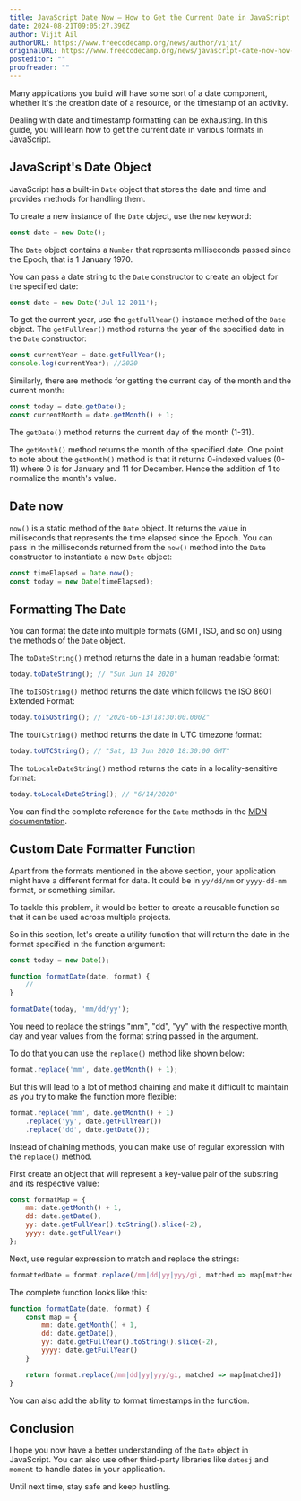 ```yaml
---
title: JavaScript Date Now – How to Get the Current Date in JavaScript
date: 2024-08-21T09:05:27.390Z
author: Vijit Ail
authorURL: https://www.freecodecamp.org/news/author/vijit/
originalURL: https://www.freecodecamp.org/news/javascript-date-now-how-to-get-the-current-date-in-javascript/
posteditor: ""
proofreader: ""
---
```


Many applications you build will have some sort of a date component, whether it's the creation date of a resource, or the timestamp of an activity.

<!-- more -->

Dealing with date and timestamp formatting can be exhausting. In this guide, you will learn how to get the current date in various formats in JavaScript.

## JavaScript's Date Object

JavaScript has a built-in `Date` object that stores the date and time and provides methods for handling them.

To create a new instance of the `Date` object, use the `new` keyword:

```js
const date = new Date();
```

The `Date` object contains a `Number` that represents milliseconds passed since the Epoch, that is 1 January 1970.

You can pass a date string to the `Date` constructor to create an object for the specified date:

```js
const date = new Date('Jul 12 2011');
```

To get the current year, use the `getFullYear()` instance method of the `Date` object. The `getFullYear()` method returns the year of the specified date in the `Date` constructor:

```js
const currentYear = date.getFullYear();
console.log(currentYear); //2020
```

Similarly, there are methods for getting the current day of the month and the current month:

```js
const today = date.getDate();
const currentMonth = date.getMonth() + 1; 
```

The `getDate()` method returns the current day of the month (1-31).

The `getMonth()` method returns the month of the specified date. One point to note about the `getMonth()` method is that it returns 0-indexed values (0-11) where 0 is for January and 11 for December. Hence the addition of 1 to normalize the month's value.

## Date now

`now()` is a static method of the `Date` object. It returns the value in milliseconds that represents the time elapsed since the Epoch. You can pass in the milliseconds returned from the `now()` method into the `Date` constructor to instantiate a new `Date` object:

```js
const timeElapsed = Date.now();
const today = new Date(timeElapsed);
```

## Formatting The Date

You can format the date into multiple formats (GMT, ISO, and so on) using the methods of the `Date` object.

The `toDateString()` method returns the date in a human readable format:

```js
today.toDateString(); // "Sun Jun 14 2020"
```

The `toISOString()` method returns the date which follows the ISO 8601 Extended Format:

```js
today.toISOString(); // "2020-06-13T18:30:00.000Z"
```

The `toUTCString()` method returns the date in UTC timezone format:

```js
today.toUTCString(); // "Sat, 13 Jun 2020 18:30:00 GMT"
```

The `toLocaleDateString()` method returns the date in a locality-sensitive format:

```js
today.toLocaleDateString(); // "6/14/2020"
```

You can find the complete reference for the `Date` methods in the [MDN documentation][1].

## Custom Date Formatter Function

Apart from the formats mentioned in the above section, your application might have a different format for data. It could be in `yy/dd/mm` or `yyyy-dd-mm` format, or something similar.

To tackle this problem, it would be better to create a reusable function so that it can be used across multiple projects.

So in this section, let's create a utility function that will return the date in the format specified in the function argument:

```js
const today = new Date();

function formatDate(date, format) {
	//
}

formatDate(today, 'mm/dd/yy');
```

You need to replace the strings "mm", "dd", "yy" with the respective month, day and year values from the format string passed in the argument.

To do that you can use the `replace()` method like shown below:

```js
format.replace('mm', date.getMonth() + 1);
```

But this will lead to a lot of method chaining and make it difficult to maintain as you try to make the function more flexible:

```js
format.replace('mm', date.getMonth() + 1)
    .replace('yy', date.getFullYear())
	.replace('dd', date.getDate());
```

Instead of chaining methods, you can make use of regular expression with the `replace()` method.

First create an object that will represent a key-value pair of the substring and its respective value:

```js
const formatMap = {
	mm: date.getMonth() + 1,
    dd: date.getDate(),
    yy: date.getFullYear().toString().slice(-2),
    yyyy: date.getFullYear()
};
```

Next, use regular expression to match and replace the strings:

```js
formattedDate = format.replace(/mm|dd|yy|yyy/gi, matched => map[matched]);
```

The complete function looks like this:

```js
function formatDate(date, format) {
    const map = {
        mm: date.getMonth() + 1,
        dd: date.getDate(),
        yy: date.getFullYear().toString().slice(-2),
        yyyy: date.getFullYear()
    }

    return format.replace(/mm|dd|yy|yyy/gi, matched => map[matched])
}
```

You can also add the ability to format timestamps in the function.

## Conclusion

I hope you now have a better understanding of the `Date` object in JavaScript. You can also use other third-party libraries like `datesj` and `moment` to handle dates in your application.

Until next time, stay safe and keep hustling.

[1]: https://developer.mozilla.org/en-US/docs/Web/JavaScript/Reference/Global_Objects/Date